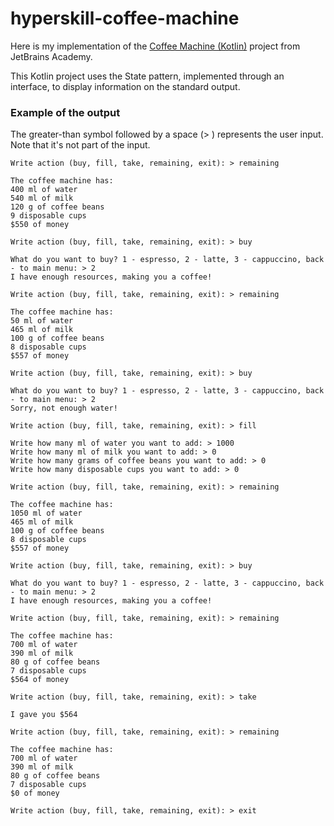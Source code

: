 # hyperskill-coffee-machine
Here is my implementation of the [Coffee Machine (Kotlin)](https://hyperskill.org/projects/67) project from JetBrains Academy.

This Kotlin project uses the State pattern, implemented through an interface, to display information on the standard output.

### Example of the output
The greater-than symbol followed by a space (> ) represents the user input. Note that it's not part of the input.

```
Write action (buy, fill, take, remaining, exit): > remaining

The coffee machine has:
400 ml of water
540 ml of milk
120 g of coffee beans
9 disposable cups
$550 of money

Write action (buy, fill, take, remaining, exit): > buy

What do you want to buy? 1 - espresso, 2 - latte, 3 - cappuccino, back - to main menu: > 2
I have enough resources, making you a coffee!

Write action (buy, fill, take, remaining, exit): > remaining

The coffee machine has:
50 ml of water
465 ml of milk
100 g of coffee beans
8 disposable cups
$557 of money

Write action (buy, fill, take, remaining, exit): > buy

What do you want to buy? 1 - espresso, 2 - latte, 3 - cappuccino, back - to main menu: > 2
Sorry, not enough water!

Write action (buy, fill, take, remaining, exit): > fill

Write how many ml of water you want to add: > 1000
Write how many ml of milk you want to add: > 0
Write how many grams of coffee beans you want to add: > 0
Write how many disposable cups you want to add: > 0

Write action (buy, fill, take, remaining, exit): > remaining

The coffee machine has:
1050 ml of water
465 ml of milk
100 g of coffee beans
8 disposable cups
$557 of money

Write action (buy, fill, take, remaining, exit): > buy

What do you want to buy? 1 - espresso, 2 - latte, 3 - cappuccino, back - to main menu: > 2
I have enough resources, making you a coffee!

Write action (buy, fill, take, remaining, exit): > remaining

The coffee machine has:
700 ml of water
390 ml of milk
80 g of coffee beans
7 disposable cups
$564 of money

Write action (buy, fill, take, remaining, exit): > take

I gave you $564

Write action (buy, fill, take, remaining, exit): > remaining

The coffee machine has:
700 ml of water
390 ml of milk
80 g of coffee beans
7 disposable cups
$0 of money

Write action (buy, fill, take, remaining, exit): > exit
```

